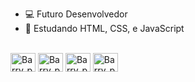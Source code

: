 - 💻 Futuro Desenvolvedor
- 📑 Estudando HTML, CSS, e JavaScript
<div style="display: incline_block"><br>
 <img align="center" alt="Barry_py" height="30" width="40" src="https://cdn.jsdelivr.net/gh/devicons/devicon/icons/python/python-original.svg" />
 <img align="center" alt="Barry_py" height="30" width="40" <img src="https://cdn.jsdelivr.net/gh/devicons/devicon/icons/html5/html5-original.svg" />
 <img align="center" alt="Barry_py" height="30" width="40" <img src="https://cdn.jsdelivr.net/gh/devicons/devicon/icons/css3/css3-original.svg" />
 <img align="center" alt="Barry_py" height="30" width="40" <img src="https://cdn.jsdelivr.net/gh/devicons/devicon/icons/javascript/javascript-original.svg" />
</div>
